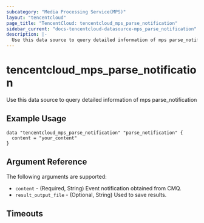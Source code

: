```yaml
---
subcategory: "Media Processing Service(MPS)"
layout: "tencentcloud"
page_title: "TencentCloud: tencentcloud_mps_parse_notification"
sidebar_current: "docs-tencentcloud-datasource-mps_parse_notification"
description: |-
  Use this data source to query detailed information of mps parse_notification
---
```


# tencentcloud_mps_parse_notification

Use this data source to query detailed information of mps parse_notification

## Example Usage

```hcl
data "tencentcloud_mps_parse_notification" "parse_notification" {
  content = "your_content"
}
```

## Argument Reference

The following arguments are supported:

* `content` - (Required, String) Event notification obtained from CMQ.
* `result_output_file` - (Optional, String) Used to save results.


## Timeouts

<no value>


